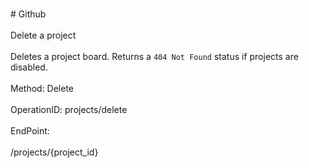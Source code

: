 <br>#     Github</br>
<br>Delete a project</br>
<br>Deletes a project board. Returns a `404 Not Found` status if projects are disabled.</br>
<br>Method: Delete</br>
<br>OperationID: projects/delete</br>
<br>EndPoint:</br>
<br>/projects/{project_id}</br>
